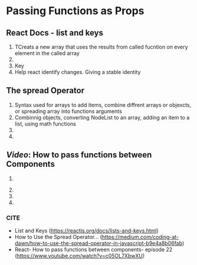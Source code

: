 # Passing Functions as Props
## React Docs - list and keys
1. TCreats a new array that uses the results from called fucntion on every element in the called array
2. 
3. Key
4. Help react identify changes. Giving a stable identity

## The spread Operator
1. Syntax used for arrays to add items, combine diffrent arrays or objexcts, or spreading array into functions arguments
2. Combinnig objects, converting NodeList to an array, adding an item to a list, using math functions
3. 
4. 
## *Video*: How to pass functions between Components
1. ``` 
2. 
3. 
4. 


### CITE
- List and Keys (https://reactjs.org/docs/lists-and-keys.html)
- How to Use the Spread Operator... (https://medium.com/coding-at-dawn/how-to-use-the-spread-operator-in-javascript-b9e4a8b06fab)
- React- How to pass functions between components- episode 22 (https://www.youtube.com/watch?v=c05OL7XbwXU)